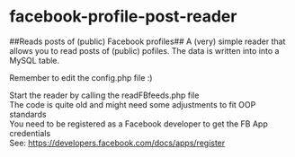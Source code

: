 # facebook-profile-post-reader
##Reads posts of (public) Facebook profiles##
A (very) simple reader that allows you to read posts of (public) pofiles.
The data is written into into a MySQL table.  
  
Remember to edit the config.php file :)  
  
Start the reader by calling the readFBfeeds.php file  
The code is quite old and might need some adjustments to fit OOP standards  
You need to be registered as a Facebook developer to get the FB App credentials  
See: https://developers.facebook.com/docs/apps/register